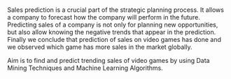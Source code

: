 #
Sales prediction is a crucial part of the strategic planning process. It allows a company to forecast how the company will perform in the future. Predicting sales of a company is not only for planning new opportunities, but also allow knowing the negative trends that appear in the prediction.
Finally we conclude that prediction of sales on video games has done and we observed which game has more sales in the market globally.

Aim is to find and predict trending sales of video games by using Data Mining Techniques and Machine Learning Algorithms.
